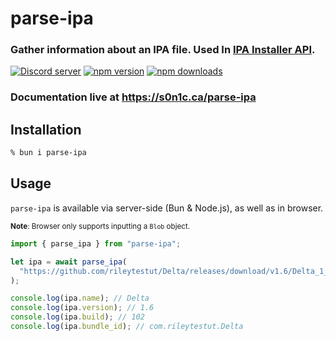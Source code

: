 # parse-ipa
### Gather information about an IPA file. Used In [IPA Installer API](https://ipa.s0n1c.ca).

<a href="https://discord.gg/bMFPpxtMTe"><img src="https://img.shields.io/discord/977286501756968971?color=5865F2&logo=discord&logoColor=white" alt="Discord server" /></a>
<a href="https://www.npmjs.com/package/parse-ipa"><img src="https://img.shields.io/npm/v/parse-ipa?maxAge=3600" alt="npm version" /></a>
<a href="https://www.npmjs.com/package/parse-ipa"><img src="https://img.shields.io/npm/dt/parse-ipa.svg?maxAge=3600" alt="npm downloads" /></a>

### Documentation live at https://s0n1c.ca/parse-ipa


## Installation

```zsh
% bun i parse-ipa
```

## Usage
`parse-ipa` is available via server-side (Bun & Node.js), as well as in browser.

<sub>**Note**: Browser only supports inputting a `Blob` object.</sub>

```ts
import { parse_ipa } from "parse-ipa";

let ipa = await parse_ipa(
  "https://github.com/rileytestut/Delta/releases/download/v1.6/Delta_1_6.ipa"
);

console.log(ipa.name); // Delta
console.log(ipa.version); // 1.6
console.log(ipa.build); // 102
console.log(ipa.bundle_id); // com.rileytestut.Delta
```
